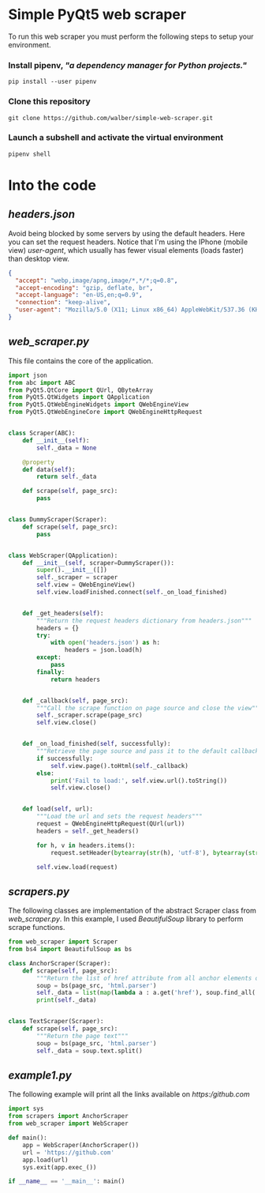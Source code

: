 # Simple PyQt5 web scraper

To run this web scraper you must perform the following steps to setup your environment.

### Install **pipenv**, _"a dependency manager for Python projects."_
```
pip install --user pipenv
```
### Clone this repository
```
git clone https://github.com/walber/simple-web-scraper.git
```
### Launch a subshell and activate the virtual environment
```
pipenv shell
```
# Into the code
## _headers.json_
Avoid being blocked by some servers by using the default headers. Here you can set the request headers. Notice that I'm using the IPhone (mobile view) *user-agent*, which usually has fewer visual elements (loads faster) than desktop view.
```json
{
  "accept": "webp,image/apng,image/*,*/*;q=0.8",
  "accept-encoding": "gzip, deflate, br",
  "accept-language": "en-US,en;q=0.9",
  "connection": "keep-alive",
  "user-agent": "Mozilla/5.0 (X11; Linux x86_64) AppleWebKit/537.36 (KHTML, like Gecko) Chrome/84.0.4147.105 Safari/537.36"
}
```
## _web_scraper.py_
This file contains the core of the application.
```python
import json
from abc import ABC
from PyQt5.QtCore import QUrl, QByteArray
from PyQt5.QtWidgets import QApplication
from PyQt5.QtWebEngineWidgets import QWebEngineView
from PyQt5.QtWebEngineCore import QWebEngineHttpRequest


class Scraper(ABC):
    def __init__(self):
        self._data = None

    @property
    def data(self):
        return self._data

    def scrape(self, page_src):
        pass


class DummyScraper(Scraper):
    def scrape(self, page_src):
        pass


class WebScraper(QApplication):
    def __init__(self, scraper=DummyScraper()):
        super().__init__([])
        self._scraper = scraper
        self.view = QWebEngineView()
        self.view.loadFinished.connect(self._on_load_finished)


    def _get_headers(self):
        """Return the request headers dictionary from headers.json"""
        headers = {}       
        try:
            with open('headers.json') as h:
                headers = json.load(h)
        except:
            pass
        finally:
            return headers


    def _callback(self, page_src):
        """Call the scrape function on page source and close the view"""
        self._scraper.scrape(page_src)
        self.view.close()


    def _on_load_finished(self, successfully):
        """Retrieve the page source and pass it to the default callback"""
        if successfully:
            self.view.page().toHtml(self._callback)
        else:
            print('Fail to load:', self.view.url().toString())
            self.view.close()


    def load(self, url):
        """Load the url and sets the request headers"""
        request = QWebEngineHttpRequest(QUrl(url))
        headers = self._get_headers()

        for h, v in headers.items():
            request.setHeader(bytearray(str(h), 'utf-8'), bytearray(str(v), 'utf-8'))

        self.view.load(request)

```
## _scrapers.py_
The following classes are implementation of the abstract Scraper class from _web_scraper.py_. In this example, I used *BeautifulSoup* library to perform scrape functions. 
```python
from web_scraper import Scraper
from bs4 import BeautifulSoup as bs

class AnchorScraper(Scraper):
    def scrape(self, page_src):
        """Return the list of href attribute from all anchor elements on the page"""
        soup = bs(page_src, 'html.parser')
        self._data = list(map(lambda a : a.get('href'), soup.find_all('a')))
        print(self._data)


class TextScraper(Scraper):
    def scrape(self, page_src):
        """Return the page text"""
        soup = bs(page_src, 'html.parser')
        self._data = soup.text.split()

```
## _example1.py_
The following example will print all the links available on _https:/github.com_
```python
import sys
from scrapers import AnchorScraper
from web_scraper import WebScraper

def main():
    app = WebScraper(AnchorScraper())
    url = 'https://github.com'
    app.load(url)
    sys.exit(app.exec_())

if __name__ == '__main__': main()
```
